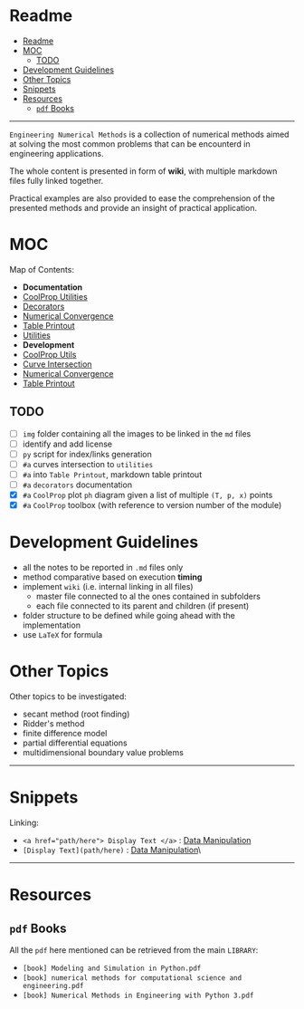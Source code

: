 # Readme

- [Readme](#readme)
- [MOC](#moc)
  - [TODO](#todo)
- [Development Guidelines](#development-guidelines)
- [Other Topics](#other-topics)
- [Snippets](#snippets)
- [Resources](#resources)
  - [`pdf` Books](#pdf-books)

---

`Engineering Numerical Methods` is a collection of numerical methods aimed at solving the most common problems that can be encounterd in engineering applications.

The whole content is presented in form of **wiki**, with multiple markdown files fully linked together.

Practical examples are also provided to ease the comprehension of the presented methods and provide an insight of practical application.

# MOC

Map of Contents:

- **Documentation**
- [CoolProp Utilities](./doc/doc_coolprop_utils.md)
- [Decorators](./doc/doc_decorators.md)
- [Numerical Convergence](./doc/doc_numerical_convergence.md)
- [Table Printout](./doc/doc_table_printout.md)
- [Utilities](./doc/doc_utils.md)
- **Development**
- [CoolProp Utils](dev/dev_coolprop_utils.ipynb)
- [Curve Intersection](dev/dev_curve_intersection.ipynb)
- [Numerical Convergence](dev/dev_numerical-convergence.ipynb)
- [Table Printout](dev/dev_table_printout.ipynb)

## TODO

- [ ] `img` folder containing all the images to be linked in the `md` files
- [ ] identify and add license
- [ ] `py` script for index/links generation
- [ ] `#a` curves intersection to `utilities`
- [ ] `#a` into `Table Printout`, markdown table printout
- [ ] `#a` `decorators` documentation
- [x] `#a` `CoolProp` plot `ph` diagram given a list of multiple `(T, p, x)` points
- [x] `#a` `CoolProp` toolbox (with reference to version number of the module)

# Development Guidelines

- all the notes to be reported in `.md` files only
- method comparative based on execution **timing** 
- implement `wiki` (i.e. internal linking in all files)
  - master file connected to al the ones contained in subfolders
  - each file connected to its parent and children (if present)
- folder structure to be defined while going ahead with the implementation
- use `LaTeX` for formula

# Other Topics

Other topics to be investigated:

- secant method (root finding)
- Ridder's method
- finite difference model
- partial differential equations
- multidimensional boundary value problems

--- 

# Snippets

Linking:

- `<a href="path/here"> Display Text </a>` : <a href="./DataManipulation/data_manipulation.md">Data Manipulation</a>
- `[Display Text](path/here)` : [Data Manipulation](./DataManipulation/data_manipulation.md)\

---

# Resources

## `pdf` Books

All the `pdf` here mentioned can be retrieved from the main `LIBRARY`:

- `[book] Modeling and Simulation in Python.pdf`
- `[book] numerical methods for computational science and engineering.pdf`
- `[book] Numerical Methods in Engineering with Python 3.pdf`